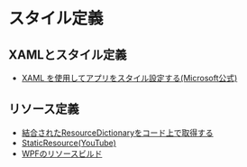 # スタイル定義

## XAMLとスタイル定義

- [XAML を使用してアプリをスタイル設定する(Microsoft公式)](https://learn.microsoft.com/ja-jp/dotnet/maui/user-interface/styles/xaml?view=net-maui-8.0)

## リソース定義

- [結合されたResourceDictionaryをコード上で取得する](https://qiita.com/yossihard/items/7f58c2efd2adf6fb2160)
- [StaticResource(YouTube)](https://www.google.com/search?q=.NET+MAUI+StaticResource&oq=.NET+MAUI+StaticResource&gs_lcrp=EgZjaHJvbWUyCwgAEEUYExg5GIAEMgkIARAAGBMYgAQyCggCEAAYgAQYogQyCggDEAAYgAQYogQyCggEEAAYgAQYogQyCggFEAAYgAQYogTSAQoxMjg1MGowajE1qAIIsAIB&sourceid=chrome&ie=UTF-8#fpstate=ive&vld=cid:a8251f98,vid:Cc0xiIgFCLI,st:0)
- [WPFのリソースビルド](http://www.kanazawa-net.ne.jp/%7Epmansato/wpf/wpf_resource.htm)
